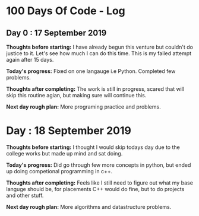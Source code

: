 # 100 Days Of Code - Log

<!-- TEMPLETE

## Day : September 2019

**Thoughts before starting:**

**Today's progress:**

**Thoughts after completing:**

**Next day rough plan:**

-->

## Day 0 : 17 September 2019

**Thoughts before starting:** I have already begun this venture but couldn't do justice to it. Let's see how much I can do this time. This is my failed attempt again after 15 days.

**Today's progress:** Fixed on one langauge i.e Python. Completed few problems.

**Thoughts after completing:** The work is still in progress, scared that will skip this routine agian, but making sure will continue this.

**Next day rough plan:** More programing practice and problems.

# Day : 18 September 2019

**Thoughts before starting:** I thought I would skip todays day due to the college works but made up mind and sat doing.

**Today's progress:** Did go through few more concepts in python, but ended up doing competional programming in c++.

**Thoughts after completing:** Feels like I still need to figure out what my base languge should be, for placements C++ would do fine, but to do projects and other stuff.

**Next day rough plan:** More algorithms and datastructure problems.
